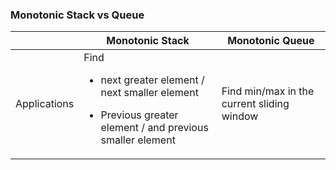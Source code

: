 ### Monotonic Stack vs Queue

| | Monotonic Stack | Monotonic Queue |
|---|---|---|
|Applications|Find <ul><li>next greater element / next smaller element</li></ul> <ul><li>Previous greater element / and previous smaller element</li></ul>|Find min/max in the current sliding window|
